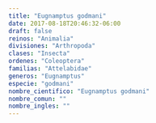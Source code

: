 ```yaml
---
title: "Eugnamptus godmani"
date: 2017-08-18T20:46:32-06:00
draft: false
reinos: "Animalia"
divisiones: "Arthropoda"
clases: "Insecta"
ordenes: "Coleoptera"
familias: "Attelabidae"
generos: "Eugnamptus"
especie: "godmani"
nombre_cientifico: "Eugnamptus godmani"
nombre_comun: ""
nombre_ingles: ""
---
```


